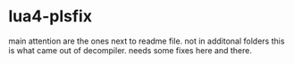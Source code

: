 # lua4-plsfix
main attention are the ones next to readme file. not in additonal folders
this is what came out of decompiler. needs some fixes here and there.